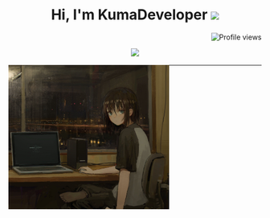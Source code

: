 <h1 align="center">
Hi, I'm KumaDeveloper
  <img src="https://media.giphy.com/media/hvRJCLFzcasrR4ia7z/giphy.gif" width="30"></h1>
 <!--<img src="https://komarev.com/ghpvc/?username=I-am-KumaDeveloper&label=Profile%20Views&color=0e75b6&style=flat" align='right' alt="KumaDeveloper" />-->
 <img src="https://gpvc.arturio.dev/I-am-KumaDeveloper" alt="Profile views" align='right'/> <a href="https://github.com/I-am-vishalmaurya/I-am-KumaDeveloper/"> </a> 
<br/>

<!-- Typing SVG by DenverCoder1 - https://github.com/DenverCoder1/readme-typing-svg -->
<p align="center">
  <a href="https://github.com/DenverCoder1/readme-typing-svg"><img src="https://readme-typing-svg.herokuapp.com?lines=Im+Game+Developer;Minecraft+Developer;Forex+Trader+And+Market+Analysis;PHP%20|%20C#%20|%20JAVA%20|20%ACTIONSCRIPT+3.020%things&center=true&width=380&height=45"></a>
</p>

<img align="left" src="https://github.com/I-am-vishalmaurya/I-am-vishalmaurya/blob/main/cropped_image.png" alt="Unfortunately I didn't find the author of the pic, feel to open a pull request if found" width="320" />
<hr>
